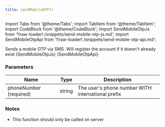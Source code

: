 ```yaml
---
title: sendMobileOTP()
---
```


import Tabs from '@theme/Tabs';
import TabItem from '@theme/TabItem';
import CodeBlock from '@theme/CodeBlock';
import SendMobileOtpJs from '!!raw-loader!./snippets/send-mobile-otp-js.md';
import SendMobileOtpApi from '!!raw-loader!./snippets/send-mobile-otp-api.md';

Sends a mobile OTP via SMS. Will register the account if it doesn't already exist
<Tabs>
  <TabItem value="javascript" label="Javascript" default>
    <CodeBlock className="language-jsx">
      {SendMobileOtpJs}
    </CodeBlock>
  </TabItem>
  <TabItem value="API" label="API">
    <CodeBlock className="language-jsx" title="[POST]">
      {SendMobileOtpApi}
    </CodeBlock>
  </TabItem>
</Tabs>

### Parameters
|Name   |Type  |Description       |
|-------|------|------------------|
|phoneNumber (required)|string|The user's phone number WITH international prefix|

### Notes
- This function should only be called on server
